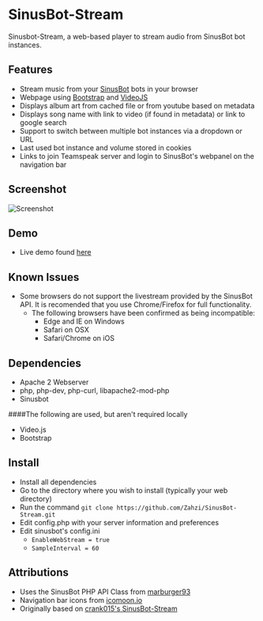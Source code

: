 # SinusBot-Stream
Sinusbot-Stream, a web-based player to stream audio from SinusBot bot instances.

## Features
- Stream music from your [SinusBot](https://www.sinusbot.com) bots in your browser
- Webpage using [Bootstrap](http://getbootstrap.com/) and [VideoJS](http://videojs.com/)
- Displays album art from cached file or from youtube based on metadata
- Displays song name with link to video (if found in metadata) or link to google search
- Support to switch between multiple bot instances via a dropdown or URL
- Last used bot instance and volume stored in cookies
- Links to join Teamspeak server and login to SinusBot's webpanel on the navigation bar

## Screenshot
![Screenshot](http://zahzi.us/screenshots/1478119632.png)


## Demo
- Live demo found [here](http://sinusbot.zahzi.us/SinusBot-Stream/)


## Known Issues
- Some browsers do not support the livestream provided by the SinusBot API. It is recomended that you use Chrome/Firefox for full functionality.
    - The following browsers have been confirmed as being incompatible:
        - Edge and IE on Windows
        - Safari on OSX
        - Safari/Chrome on iOS


## Dependencies
- Apache 2 Webserver
- php, php-dev, php-curl, libapache2-mod-php
- Sinusbot

####The following are used, but aren't required locally
- Video.js
- Bootstrap


## Install
- Install all dependencies
- Go to the directory where you wish to install (typically your web directory)
- Run the command ```git clone https://github.com/Zahzi/SinusBot-Stream.git```
- Edit config.php with your server information and preferences
- Edit sinusbot's config.ini 
    - ```EnableWebStream = true```
    - ```SampleInterval = 60```


## Attributions
- Uses the SinusBot PHP API Class from [marburger93](https://github.com/marburger93/SinusBot-API-PHP-Class)
- Navigation bar icons from [icomoon.io](https://icomoon.io/)
- Originally based on [crank015's SinusBot-Stream](https://github.com/crank015/SinusBot-Stream/)
